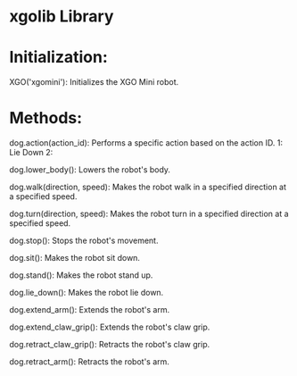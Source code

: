 # xgolib Library

# Initialization:
XGO('xgomini'): Initializes the XGO Mini robot.

# Methods:
dog.action(action_id): Performs a specific action based on the action ID.
1: Lie Down
2: 

dog.lower_body(): Lowers the robot's body.

dog.walk(direction, speed): Makes the robot walk in a specified direction at a specified speed.

dog.turn(direction, speed): Makes the robot turn in a specified direction at a specified speed.

dog.stop(): Stops the robot's movement.

dog.sit(): Makes the robot sit down.

dog.stand(): Makes the robot stand up.

dog.lie_down(): Makes the robot lie down.

dog.extend_arm(): Extends the robot's arm.

dog.extend_claw_grip(): Extends the robot's claw grip.

dog.retract_claw_grip(): Retracts the robot's claw grip.

dog.retract_arm(): Retracts the robot's arm.
